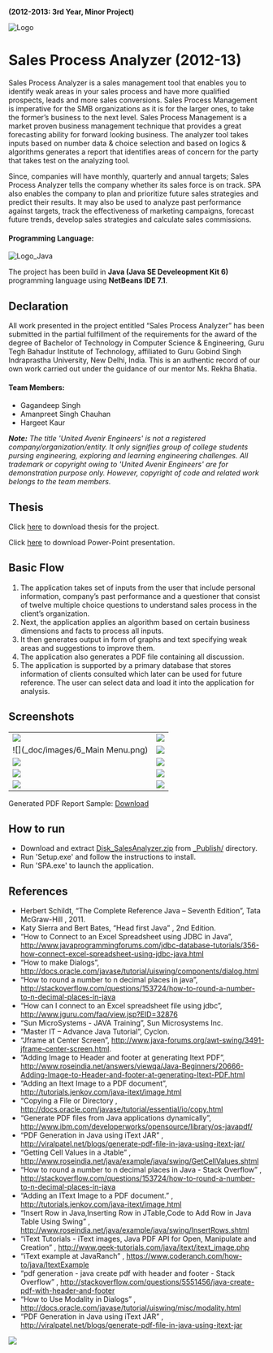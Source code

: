 **(2012-2013: 3rd Year, Minor Project)**

![Logo](_doc/images/Logo_SPA.png)

# Sales Process Analyzer (2012-13)

Sales Process Analyzer is a sales management tool that enables you to identify weak areas in your sales process and have more qualified prospects, leads and more sales conversions. Sales Process Management is imperative for the SMB organizations as it is for the larger ones, to take the former’s business to the next level. Sales Process Management is a market proven business management technique that provides a great forecasting ability for forward looking business. The analyzer tool takes inputs based on number data & choice selection and based on logics & algorithms generates a report that identifies areas of concern for the party that takes test on the analyzing tool.

Since, companies will have monthly, quarterly and annual targets; Sales Process Analyzer tells the company whether its sales force is on track.
SPA also enables the company to plan and prioritize future sales strategies and predict their results. It may also be used to analyze past performance against targets, track the effectiveness of marketing campaigns, forecast future trends, develop sales strategies and calculate sales commissions.


#### Programming Language:
![Logo_Java](_doc/images/Logo_Java.jpg)

The project has been build in **Java (Java SE Develeopment Kit 6)** programming language using **NetBeans IDE 7.1**.

## Declaration

All work presented in the project entitled “Sales Process Analyzer” has been submitted in the partial fulfillment of the requirements for the award of the degree of Bachelor of Technology in Computer Science & Engineering, Guru Tegh Bahadur Institute of Technology, affiliated to Guru Gobind Singh Indraprastha University, New Delhi, India. This is an authentic record of our own work carried out under the guidance of our mentor Ms. Rekha Bhatia.

#### Team Members:
- Gagandeep Singh
- Amanpreet Singh Chauhan
- Hargeet Kaur

_**Note:** The title 'United Avenir Engineers' is not a registered company/organization/entity. It only signifies group of college students pursing engineering, exploring and learning engineering challenges. All trademark or copyright owing to 'United Avenir Engineers' are for demonstration purpose only. However, copyright of code and related work belongs to the team members._

## Thesis
Click [here](_Publish/Thesis_SalesAnalyzer_2012_13.pdf) to download thesis for the project.

Click [here](_Publish/PPT_SalesAnalyzer.pdf) to download Power-Point presentation.


## Basic Flow

1. The application takes set of inputs from the user that include personal information, company’s past performance and a questioner that consist of twelve multiple choice questions to understand sales process in the client’s organization. 
2. Next, the application applies an algorithm based on certain business dimensions and facts to process all inputs.
3. It then generates output in form of graphs and text specifying weak areas and suggestions to improve them.
4. The application also generates a PDF file containing all discussion.
5. The application is supported by a primary database that stores information of clients consulted which later can be used for future reference. The user can select data and load it into the application for analysis.



## Screenshots

|    |   |
|---|---|
| ![](_doc/images/2_Registration.png)   | ![](_doc/images/5_Login.png)  |
| ![](_doc/images/6_Main Menu.png)  | ![](_doc/images/7_2_Add_Definations.png)  |
| ![](_doc/images/7_3_Add_Table.png)  | ![](_doc/images/7_4_Add_Graph1.png)  |
| ![](_doc/images/7_5_Add_Graph2.png)  | ![](_doc/images/7_15_Add_Q5_1.png)  |
| ![](_doc/images/7_20_Add_Report.png)  | ![](_doc/images/11_Settings.png)  |


Generated PDF Report Sample: [Download](_Publish/Report_Sample.pdf)

## How to run

- Download and extract [Disk_SalesAnalyzer.zip](_Publish/Disk_SalesAnalyzer.zip) from [_Publish/](_Publish) directory.
- Run 'Setup.exe' and follow the instructions to install.
- Run 'SPA.exe' to launch the application.


## References

- Herbert Schildt, “The Complete Reference Java – Seventh Edition”, Tata McGraw-Hill , 2011.
- Katy Sierra and Bert Bates, “Head first Java” , 2nd  Edition.
- “How to Connect to an Excel Spreadsheet using JDBC in Java”, http://www.javaprogrammingforums.com/jdbc-database-tutorials/356-how-connect-excel-spreadsheet-using-jdbc-java.html
- “How to make Dialogs”, http://docs.oracle.com/javase/tutorial/uiswing/components/dialog.html
- “How to round a number to n decimal places in java”, http://stackoverflow.com/questions/153724/how-to-round-a-number-to-n-decimal-places-in-java
- “How can I connect to an Excel spreadsheet file using jdbc”, http://www.jguru.com/faq/view.jsp?EID=32876
- “Sun MicroSystems - JAVA Training”, Sun Microsystems Inc.
- “Master IT – Advance Java Tutorial”, Cyclon.
- “Jframe at Center Screen”, http://www.java-forums.org/awt-swing/3491-jframe-center-screen.html.
- “Adding Image to Header and footer at generating Itext PDF”, http://www.roseindia.net/answers/viewqa/Java-Beginners/20666-Adding-Image-to-Header-and-footer-at-generating-Itext-PDF.html
- “Adding an Itext Image to a PDF document”, http://tutorials.jenkov.com/java-itext/image.html
- “Copying a File or Directory , http://docs.oracle.com/javase/tutorial/essential/io/copy.html
- “Generate PDF files from Java applications dynamically”, http://www.ibm.com/developerworks/opensource/library/os-javapdf/
- “PDF Generation in Java using iText JAR” , http://viralpatel.net/blogs/generate-pdf-file-in-java-using-itext-jar/
- “Getting Cell Values in a Jtable” , http://www.roseindia.net/java/example/java/swing/GetCellValues.shtml
- “How to round a number to n decimal places in Java - Stack Overflow” , http://stackoverflow.com/questions/153724/how-to-round-a-number-to-n-decimal-places-in-java
- “Adding an IText Image to a PDF document.” , http://tutorials.jenkov.com/java-itext/image.html
- “Insert Row in Java,Inserting Row in JTable,Code to Add Row in Java Table Using Swing” , http://www.roseindia.net/java/example/java/swing/InsertRows.shtml
- “iText Tutorials - iText images, Java PDF API for Open, Manipulate and Creation” , http://www.geek-tutorials.com/java/itext/itext_image.php
- “iText example at JavaRanch” , https://www.coderanch.com/how-to/java/ItextExample
- “pdf generation - java create pdf with header and footer - Stack Overflow” , http://stackoverflow.com/questions/5551456/java-create-pdf-with-header-and-footer
- “How to Use Modality in Dialogs” , http://docs.oracle.com/javase/tutorial/uiswing/misc/modality.html
- “PDF Generation in Java using iText JAR” , http://viralpatel.net/blogs/generate-pdf-file-in-java-using-itext-jar


![](_doc/images/CD_Pack.png)
